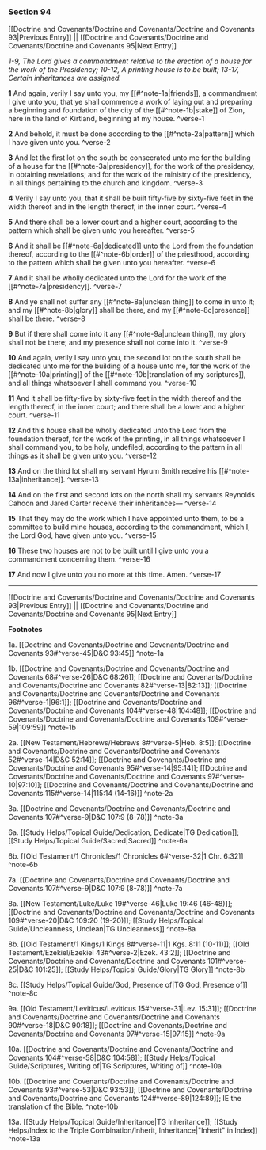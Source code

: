 ### Section 94

[[Doctrine and Covenants/Doctrine and Covenants/Doctrine and Covenants 93|Previous Entry]]  ||  [[Doctrine and Covenants/Doctrine and Covenants/Doctrine and Covenants 95|Next Entry]]

*1-9, The Lord gives a commandment relative to the erection of a house for the work of the Presidency; 10-12, A printing house is to be built; 13-17, Certain inheritances are assigned.*

**1**    And again, verily I say unto you, my [[#^note-1a|friends]], a commandment I give unto you, that ye shall commence a work of laying out and preparing a beginning and foundation of the city of the [[#^note-1b|stake]] of Zion, here in the land of Kirtland, beginning at my house. ^verse-1

**2**  And behold, it must be done according to the [[#^note-2a|pattern]] which I have given unto you. ^verse-2

**3**  And let the first lot on the south be consecrated unto me for the building of a house for the [[#^note-3a|presidency]], for the work of the presidency, in obtaining revelations; and for the work of the ministry of the presidency, in all things pertaining to the church and kingdom. ^verse-3

**4**  Verily I say unto you, that it shall be built fifty-five by sixty-five feet in the width thereof and in the length thereof, in the inner court. ^verse-4

**5**  And there shall be a lower court and a higher court, according to the pattern which shall be given unto you hereafter. ^verse-5

**6**  And it shall be [[#^note-6a|dedicated]] unto the Lord from the foundation thereof, according to the [[#^note-6b|order]] of the priesthood, according to the pattern which shall be given unto you hereafter. ^verse-6

**7**  And it shall be wholly dedicated unto the Lord for the work of the [[#^note-7a|presidency]]. ^verse-7

**8**  And ye shall not suffer any [[#^note-8a|unclean thing]] to come in unto it; and my [[#^note-8b|glory]] shall be there, and my [[#^note-8c|presence]] shall be there. ^verse-8

**9**  But if there shall come into it any [[#^note-9a|unclean thing]], my glory shall not be there; and my presence shall not come into it. ^verse-9

**10**  And again, verily I say unto you, the second lot on the south shall be dedicated unto me for the building of a house unto me, for the work of the [[#^note-10a|printing]] of the [[#^note-10b|translation of my scriptures]], and all things whatsoever I shall command you. ^verse-10

**11**  And it shall be fifty-five by sixty-five feet in the width thereof and the length thereof, in the inner court; and there shall be a lower and a higher court. ^verse-11

**12**  And this house shall be wholly dedicated unto the Lord from the foundation thereof, for the work of the printing, in all things whatsoever I shall command you, to be holy, undefiled, according to the pattern in all things as it shall be given unto you. ^verse-12

**13**  And on the third lot shall my servant Hyrum Smith receive his [[#^note-13a|inheritance]]. ^verse-13

**14**  And on the first and second lots on the north shall my servants Reynolds Cahoon and Jared Carter receive their inheritances— ^verse-14

**15**  That they may do the work which I have appointed unto them, to be a committee to build mine houses, according to the commandment, which I, the Lord God, have given unto you. ^verse-15

**16**  These two houses are not to be built until I give unto you a commandment concerning them. ^verse-16

**17**  And now I give unto you no more at this time. Amen. ^verse-17


---
[[Doctrine and Covenants/Doctrine and Covenants/Doctrine and Covenants 93|Previous Entry]]  ||  [[Doctrine and Covenants/Doctrine and Covenants/Doctrine and Covenants 95|Next Entry]]


**Footnotes**


1a. [[Doctrine and Covenants/Doctrine and Covenants/Doctrine and Covenants 93#^verse-45|D&C 93:45]] ^note-1a

1b. [[Doctrine and Covenants/Doctrine and Covenants/Doctrine and Covenants 68#^verse-26|D&C 68:26]]; [[Doctrine and Covenants/Doctrine and Covenants/Doctrine and Covenants 82#^verse-13|82:13]]; [[Doctrine and Covenants/Doctrine and Covenants/Doctrine and Covenants 96#^verse-1|96:1]]; [[Doctrine and Covenants/Doctrine and Covenants/Doctrine and Covenants 104#^verse-48|104:48]]; [[Doctrine and Covenants/Doctrine and Covenants/Doctrine and Covenants 109#^verse-59|109:59]] ^note-1b

2a. [[New Testament/Hebrews/Hebrews 8#^verse-5|Heb. 8:5]]; [[Doctrine and Covenants/Doctrine and Covenants/Doctrine and Covenants 52#^verse-14|D&C 52:14]]; [[Doctrine and Covenants/Doctrine and Covenants/Doctrine and Covenants 95#^verse-14|95:14]]; [[Doctrine and Covenants/Doctrine and Covenants/Doctrine and Covenants 97#^verse-10|97:10]]; [[Doctrine and Covenants/Doctrine and Covenants/Doctrine and Covenants 115#^verse-14|115:14 (14-16)]] ^note-2a

3a. [[Doctrine and Covenants/Doctrine and Covenants/Doctrine and Covenants 107#^verse-9|D&C 107:9 (8-78)]] ^note-3a

6a. [[Study Helps/Topical Guide/Dedication, Dedicate|TG Dedication]]; [[Study Helps/Topical Guide/Sacred|Sacred]] ^note-6a

6b. [[Old Testament/1 Chronicles/1 Chronicles 6#^verse-32|1 Chr. 6:32]] ^note-6b

7a. [[Doctrine and Covenants/Doctrine and Covenants/Doctrine and Covenants 107#^verse-9|D&C 107:9 (8-78)]] ^note-7a

8a. [[New Testament/Luke/Luke 19#^verse-46|Luke 19:46 (46-48)]]; [[Doctrine and Covenants/Doctrine and Covenants/Doctrine and Covenants 109#^verse-20|D&C 109:20 (19-20)]]; [[Study Helps/Topical Guide/Uncleanness, Unclean|TG Uncleanness]] ^note-8a

8b. [[Old Testament/1 Kings/1 Kings 8#^verse-11|1 Kgs. 8:11 (10-11)]]; [[Old Testament/Ezekiel/Ezekiel 43#^verse-2|Ezek. 43:2]]; [[Doctrine and Covenants/Doctrine and Covenants/Doctrine and Covenants 101#^verse-25|D&C 101:25]]; [[Study Helps/Topical Guide/Glory|TG Glory]] ^note-8b

8c. [[Study Helps/Topical Guide/God, Presence of|TG God, Presence of]] ^note-8c

9a. [[Old Testament/Leviticus/Leviticus 15#^verse-31|Lev. 15:31]]; [[Doctrine and Covenants/Doctrine and Covenants/Doctrine and Covenants 90#^verse-18|D&C 90:18]]; [[Doctrine and Covenants/Doctrine and Covenants/Doctrine and Covenants 97#^verse-15|97:15]] ^note-9a

10a. [[Doctrine and Covenants/Doctrine and Covenants/Doctrine and Covenants 104#^verse-58|D&C 104:58]]; [[Study Helps/Topical Guide/Scriptures, Writing of|TG Scriptures, Writing of]] ^note-10a

10b. [[Doctrine and Covenants/Doctrine and Covenants/Doctrine and Covenants 93#^verse-53|D&C 93:53]]; [[Doctrine and Covenants/Doctrine and Covenants/Doctrine and Covenants 124#^verse-89|124:89]]; IE the translation of the Bible.  ^note-10b

13a. [[Study Helps/Topical Guide/Inheritance|TG Inheritance]]; [[Study Helps/Index to the Triple Combination/Inherit, Inheritance|"Inherit" in Index]] ^note-13a